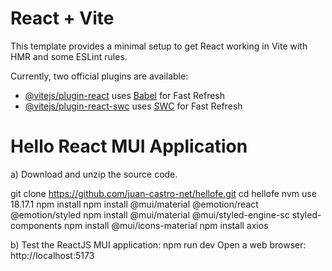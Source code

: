 # React + Vite

This template provides a minimal setup to get React working in Vite with HMR and some ESLint rules.

Currently, two official plugins are available:

- [@vitejs/plugin-react](https://github.com/vitejs/vite-plugin-react/blob/main/packages/plugin-react/README.md) uses [Babel](https://babeljs.io/) for Fast Refresh
- [@vitejs/plugin-react-swc](https://github.com/vitejs/vite-plugin-react-swc) uses [SWC](https://swc.rs/) for Fast Refresh
# Hello React MUI Application

a) Download and unzip the source code.

git clone https://github.com/juan-castro-net/hellofe.git
cd hellofe
nvm use 18.17.1
npm install
npm install @mui/material @emotion/react @emotion/styled
npm install @mui/material @mui/styled-engine-sc styled-components
npm install @mui/icons-material
npm install axios

b) Test the ReactJS MUI application:
npm run dev
Open a web browser: http://localhost:5173



